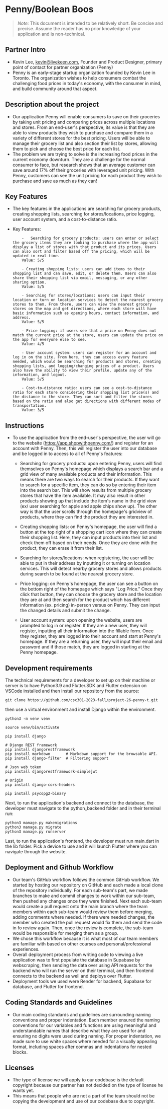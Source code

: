 # Penny/Boolean Boos

> _Note:_ This document is intended to be relatively short. Be concise and precise. Assume the reader has no prior knowledge of your application and is non-technical.
> ​

## Partner Intro

-   Kevin Lee, kevin@livekeen.com, Founder and Product Designer, primary point of contact for partner organization (Penny)
-   Penny is an early-stage startup organization founded by Kevin Lee in Toronto. The organization wishes to help consumers combat the challenging food prices in today's economy, with the consumer in mind, and build community around that aspect.

## Description about the project

-   Our application Penny will enable consumers to save on their groceries by taking unit pricing and comparing prices across multiple locations and stores. From an end-user's perspective, its value is that they are able to view products they wish to purchase and compare them in a variety of different stores for the best pricing. Users will be able to manage their grocery list and also section their list by stores, allowing them to pick and choose the best price for each list.
-   The problem we are trying to solve is the increasing food prices in the current economy downturn. They are a challenge for the normal consumer to face, but research shows that an average customer can save around 17% off their groceries with leveraged unit pricing. With Penny, customers can see the unit pricing for each product they wish to purchase and save as much as they can!
    ​

## Key Features

-   The key features in the applications are searching for grocery products, creating shopping lists, searching for stores/locations, price logging, user account system, and a cost-to-distance ratio.
-   Key Features:

            -   Searching for grocery products: users can enter or select the grocery items they are looking to purchase where the app will display a list of stores with that product and its prices. Users can also sort and filter based off the pricing, which will be updated in real-time.
            Value: 5/5

            - Creating shopping lists: users can add items to their shopping list and can save, edit, or delete them. Users can also share their shopping list via email, messaging, or any other sharing option.
            Value: 5/5

            - Searching for stores/locations: users can input their location or turn on location services to detect the nearest grocery stores to them. From there, users can view the nearest grocery stores on the map and get directions, where each store will have basic information such as opening hours, contact information, and address.
            Value: 5/5

            - Price logging: if users see that a price on Penny does not match the current price at the store, users can update the price on the app for everyone else to see.
            Value: 4/5

            - User account system: users can register for an account and log in on the site. From here, they can access every feature needed, which would be searching for products and stores, creating shopping lists, and logging/changing prices of a product. Users also have the ability to view their profile, update any of the information, and logout.
            Value: 5/5

            - Cost-to-distance ratio: users can see a cost-to-distance ratio for each store considering their shopping list price(s) and the distance to the store. They can sort and filter the stores based on the ratio and also get directions with different modes of transportation.
            Value: 3/5

## Instructions

-   To use the application from the end-user's perspective, the user will go to the website (https://app.shopwithpenny.com/) and register for an account with Penny. Then, this will register the user into our database and be logged in to access to all of Penny's features:

    -   Searching for grocery products: upon entering Penny, users will find themselves on Penny's homepage which displays a search bar and a grid view of many available products and their information. This means there are two ways to search for their products. If they want to search for a specific item, they can do so by entering their item into the search bar. This will show results from multiple grocery stores that have the item available. It may also result in other products showing up that include the item's name in the grid view (ex/ user searching for apple and apple chips show up). The other way is that the user scrolls through the homepage's gridview of products, where they can find the product they are interested in.

    -   Creating shopping lists: on Penny's homepage, the user will find a button at the top right of a shopping cart icon where they can create their shopping list. Here, they can input products into their list and check them off based on their needs. Once they are done with the product, they can erase it from their list.

    -   Searching for stores/locations: when registering, the user will be able to put in their address by inputting it or turning on location services. This will detect nearby grocery stores and allows products during search to be found at the nearest grocery store.

    -   Price logging: on Penny's homepage, the user can see a button on the bottom right of the homepage which says "Log Price." Once they click that button, they can choose the grocery store and the location they are at and then search for the product which has different information (ex. pricing) in-person versus on Penny. They can input the changed details and submit the change.

    -   User account system: upon opening the website, users are prompted to log in or register. If they are a new user, they will register, inputting all their information into the fillable form. Once they register, they are logged into their account and start at Penny's homepage. If they are a returning user, they will input their email and password and if those match, they are logged in starting at the Penny homepage.

## Development requirements

The technical requirements for a developer to set up on their machine or server is to have Python3.9 and Flutter.SDK and Flutter extension on VSCode installed and then install our repository from the source:

```
git clone https://github.com/csc301-2023-fall/project-26-penny-t.git
```

then use a virtual environment and install Django within the environment.

```
python3 -m venv venv

source venv/bin/activate

pip install django

# Django REST framework
pip install djangorestframework
pip install markdown       # Markdown support for the browsable API.
pip install django-filter  # Filtering support

# Json web token
pip install djangorestframework-simplejwt

# Origin
pip install django-cors-headers

pip install psycopg2-binary
```

Next, to run the application's backend and connect to the database, the developer must navigate to the python_backend folder and in their terminal run:

```
python3 manage.py makemigrations
python3 manage.py migrate
python3 manage.py runserver
```

Last, to run the application's frontend, the developer must run main.dart in the lib folder. Pick a device to use and it will launch Flutter where you can navigate through the website.

## Deployment and Github Workflow

-   Our team's GitHub workflow follows the common GitHub workflow. We started by hosting our repository on GitHub and each made a local clone of the repository individually. For each sub-team's part, we made branches to make and commit changes to work within our sub-team, then pushed any changes once they were finished. Next each sub-team would create a pull request onto the main branch where the team members within each sub-team would review them before merging, adding comments where needed. If there were needed changes, the member who created the pull request would fix them and send the code in fo review again. Then, once the review is complete, the sub-team would be responsible for merging them as a group.
-   We chose this workflow because it is what most of our team members are familiar with based on other courses and personal/professional experiences.
-   Overall deployment process from writing code to viewing a live application was to first populate the database in Supabase by webscraping, then sending the data over using API requests for the backend who will run the server on their terminal, and then frontend connects to the backend as well and deploys over Flutter.
-   Deployment tools we used were Render for backend, Supabase for database, and Flutter for frontend.

## Coding Standards and Guidelines

-   Our main coding standards and guidelines are surrounding naming conventions and proper indentation. Each member ensured the naming conventions for our variables and functions are using meaningful and understandable names that describe what they are used for and ensuring no digits were used during naming. For proper indentation, we made sure to use white spaces where needed for a visually appealing format, including spaces after commas and indentations for nested blocks.
    ​

## Licenses

-   The type of license we will apply to our codebase is the default copyright because our partner has not decided on the type of license he wants yet.
-   This means that people who are not a part of the team should not be copying the development and use of our codebase due to copyright.


